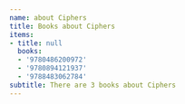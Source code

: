 ```yaml
---
name: about Ciphers
title: Books about Ciphers
items:
- title: null
  books:
  - '9780486200972'
  - '9780894121937'
  - '9788483062784'
subtitle: There are 3 books about Ciphers
---
```


